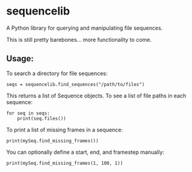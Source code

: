 # sequencelib
A Python library for querying and manipulating file sequences.

This is still pretty barebones... more functionality to come.

## Usage:

To search a directory for file sequences:

```
seqs = sequencelib.find_sequences("/path/to/files")
```

This returns a list of Sequence objects. To see a list of file paths in each sequence:

```
for seq in seqs:
    print(seq.files())
```

To print a list of missing frames in a sequence:

```
print(mySeq.find_missing_frames())
```

You can optionally define a start, end, and framestep manually:

```
print(mySeq.find_missing_frames(1, 100, 1))
```